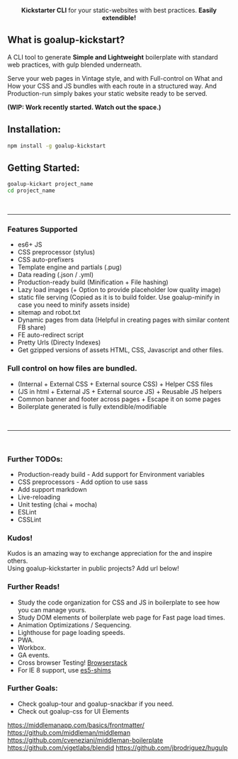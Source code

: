 <p align="center">	
  <p align="center">
  	<b>Kickstarter CLI</b> for your static-websites with best practices. <b>Easily extendible!</b>
  </p>
</p>

## What is goalup-kickstart?
A CLI tool to generate <b>Simple and Lightweight</b> boilerplate with standard web practices, with gulp blended underneath. 

Serve your web pages in Vintage style, and with Full-control on What and How your CSS and JS bundles with each route in a structured way. And Production-run simply bakes your static website ready to be served.
<br />

**(WIP: Work recently started. Watch out the space.)**

## Installation:

```sh
npm install -g goalup-kickstart
```

## Getting Started:

```sh
goalup-kickart project_name
cd project_name
``` 


<br />

----

### Features Supported
- es6+ JS
- CSS preprocessor (stylus)
- CSS auto-prefixers
- Template engine and partials (.pug)
- Data reading (.json / .yml)
- Production-ready build (Minification + File hashing)
- Lazy load images (+ Option to provide placeholder low quality image)
- static file serving (Copied as it is to build folder. Use goalup-minify in case you need to minify assets inside)
- sitemap and robot.txt
- Dynamic pages from data (Helpful in creating pages with similar content FB share)
- FE auto-redirect script
- Pretty Urls (Directy Indexes)
- Get gzipped versions of assets HTML, CSS, Javascript and other files.


### Full control on how files are bundled.
- (Internal + External CSS + External source CSS) + Helper CSS files
- (JS in html + External JS + External source JS) + Reusable JS helpers
- Common banner and footer across pages + Escape it on some pages
- Boilerplate generated is fully extendible/modifiable

<br />

----- 

<br />


### Further TODOs:
- Production-ready build - Add support for Environment variables
- CSS preprocessors - Add option to use sass
- Add support markdown
- Live-reloading
- Unit testing (chai + mocha)
- ESLint
- CSSLint


### Kudos!
Kudos is an amazing way to exchange appreciation for the and inspire others. 
<br />
Using goalup-kickstarter in public projects? Add url below!



### Further Reads!
- Study the code organization for CSS and JS in boilerplate to see how you can manage yours.
- Study DOM elements of boilerplate web page for Fast page load times.
- Animation Optimizations / Sequencing.
- Lighthouse for page loading speeds.
- PWA.
- Workbox.
- GA events.
- Cross browser Testing! [Browserstack](http://browserstack.com/)
- For IE 8 support, use [es5-shims](https://github.com/es-shims/es5-shim)


### Further Goals:
- Check goalup-tour and goalup-snackbar if you need.
- Check out goalup-css for UI Elements


https://middlemanapp.com/basics/frontmatter/
https://github.com/middleman/middleman
https://github.com/cveneziani/middleman-boilerplate
https://github.com/vigetlabs/blendid
https://github.com/jbrodriguez/hugulp